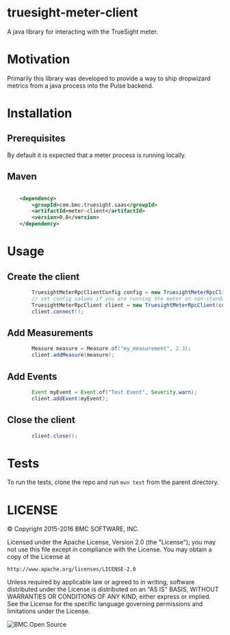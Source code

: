 # truesight-meter-client

A java library for interacting with the TrueSight meter.

# Motivation

Primarily this library was developed to provide a way to ship dropwizard metrics from a java process into the Pulse backend.

# Installation

## Prerequisites

By default it is expected that a meter process is running locally.

## Maven

```xml

    <dependency>
        <groupId>com.bmc.truesight.saas</groupId>
        <artifactId>meter-client</artifactId>
        <version>0.8</version>
    </dependency>
```

# Usage

## Create the client

```java
        TruesightMeterRpcClientConfig config = new TruesightMeterRpcClientConfig();
        // set config values if you are running the meter on non-standard host/port
        TruesightMeterRpcClient client = new TruesightMeterRpcClient(config);
        client.connect();
```

## Add Measurements

```java
        Measure measure = Measure.of("my_measurement", 2.3);
        client.addMeasure(measure);
```


## Add Events

```java
        Event myEvent = Event.of("Test Event", Severity.warn);
        client.addEvent(myEvent);
```

## Close the client

```java
        client.close();
```

# Tests

To run the tests, clone the repo and run `mvn test` from the parent directory.

# LICENSE

&copy; Copyright 2015-2016 BMC SOFTWARE, INC.

Licensed under the Apache License, Version 2.0 (the "License");
you may not use this file except in compliance with the License.
You may obtain a copy of the License at

    http://www.apache.org/licenses/LICENSE-2.0

Unless required by applicable law or agreed to in writing, software
distributed under the License is distributed on an "AS IS" BASIS,
WITHOUT WARRANTIES OR CONDITIONS OF ANY KIND, either express or implied.
See the License for the specific language governing permissions and
limitations under the License.


![BMC Open Source](badge-os.png)
